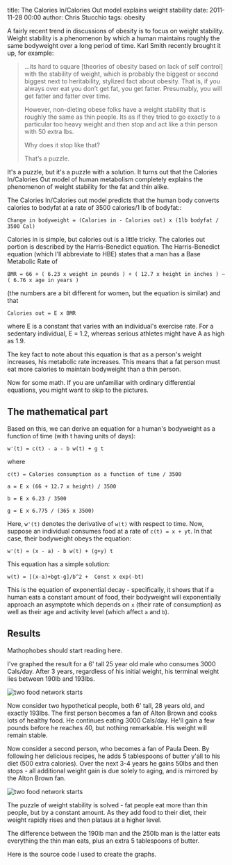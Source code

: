 title: The Calories In/Calories Out model explains weight stability
date: 2011-11-28 00:00
author: Chris Stucchio
tags: obesity




A fairly recent trend in discussions of obesity is to focus on weight stability. Weight stability is a phenomenon by which a human maintains roughly the same bodyweight over a long period of time. Karl Smith recently brought it up, for example:

> ...its hard to square [theories of obesity based on lack of self control] with the stability of weight, which is probably the biggest or second biggest next to heritability, stylized fact about obesity. That is, if you always over eat you don’t get fat, you get fatter. Presumably, you will get fatter and fatter over time.
>
> However, non-dieting obese folks have a weight stability that is roughly the same as thin people. Its as if they tried to go exactly to a particular too heavy weight and then stop and act like a thin person with 50 extra lbs.
>
> Why does it stop like that?
>
> That’s a puzzle.

It's a puzzle, but it's a puzzle with a solution. It turns out that the Calories In/Calories Out model of human metabolism completely explains the phenomenon of weight stability for the fat and thin alike.

The Calories In/Calories out model predicts that the human body converts calories to bodyfat at a rate of 3500 calories/1 lb of bodyfat::

    Change in bodyweight = (Calories in - Calories out) x (1lb bodyfat / 3500 Cal)

Calories in is simple, but calories out is a little tricky. The calories out portion is described by the Harris-Benedict equation. The Harris-Benedict equation (which I'll abbreviate to HBE) states that a man has a Base Metabolic Rate of

    BMR = 66 + ( 6.23 x weight in pounds ) + ( 12.7 x height in inches ) – ( 6.76 x age in years )

(the numbers are a bit different for women, but the equation is similar) and that

    Calories out = E x BMR

where E is a constant that varies with an individual's exercise rate. For a sedentary individual, E = 1.2, whereas serious athletes might have A as high as 1.9.

The key fact to note about this equation is that as a person's weight increases, his metabolic rate increases. This means that a fat person must eat more calories to maintain bodyweight than a thin person.

Now for some math. If you are unfamiliar with ordinary differential equations, you might want to skip to the pictures.

## The mathematical part

Based on this, we can derive an equation for a human's bodyweight as a function of time (with t having units of days):

    w'(t) = c(t) - a - b w(t) + g t

where

    c(t) = Calories consumption as a function of time / 3500

    a = E x (66 + 12.7 x height) / 3500

    b = E x 6.23 / 3500

    g = E x 6.775 / (365 x 3500)

Here,  `w'(t)` denotes the derivative of `w(t)` with respect to time. Now, suppose an individual consumes food at a rate of `c(t) = x + yt`. In that case, their bodyweight obeys the equation:

    w'(t) = (x - a) - b w(t) + (g+y) t

This equation has a simple solution:

    w(t) = [(x-a)+bgt-g]/b^2 +  Const x exp(-bt)

This is the equation of exponential decay - specifically, it shows that if a human eats a constant amount of food, their bodyweight will exponentially approach an asymptote which depends on `x` (their rate of consumption) as well as their age and activity level (which affect `a` and `b`).

## Results

Mathophobes should start reading here.

I've graphed the result for a 6' tall 25 year old male who consumes 3000 Cals/day. After 3 years, regardless of his initial weight, his terminal weight lies between 190lb and 193lbs.

![two food network starts](/blog_media/2011/weight_stability/bodyweight_exponential_decay.png)

Now consider two hypothetical people, both 6' tall, 28 years old, and exactly 193lbs. The first person becomes a fan of Alton Brown and cooks lots of healthy food. He continues eating 3000 Cals/day. He'll gain a few pounds before he reaches 40,  but nothing remarkable. His weight will remain stable.

Now consider a second person, who becomes a fan of Paula Deen. By following her delicious recipes, he adds 5 tablespoons of butter y'all to his diet (500 extra calories). Over the next 3-4 years he gains 50lbs and then stops - all additional weight gain is due solely to aging, and is mirrored by the Alton Brown fan.

![two food network starts](/blog_media/2011/weight_stability/two_food_network_stars.png)

The puzzle of weight stability is solved - fat people eat more than thin people, but by a constant amount. As they add food to their diet, their weight rapidly rises and then plataus at a higher level.

The difference between the 190lb man and the 250lb man is the latter eats everything the thin man eats, plus an extra 5 tablespoons of butter.


Here is the source code I used to create the graphs.

<script src="https://gist.github.com/1403042.js"> </script>
